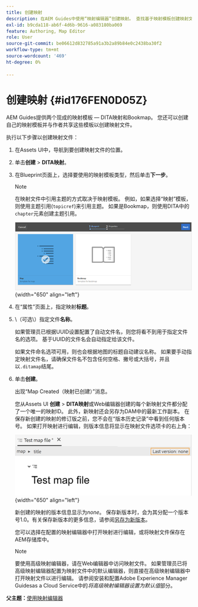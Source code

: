 ```yaml
---
title: 创建映射
description: 在AEM Guides中使用“映射编辑器”创建映射。 查找基于映射模板创建映射文件的步骤。
exl-id: b9cda118-ab6f-4d6b-9616-a083180ba069
feature: Authoring, Map Editor
role: User
source-git-commit: be06612d832785a91a3b2a89b84e0c2438ba30f2
workflow-type: tm+mt
source-wordcount: '469'
ht-degree: 0%

---
```


# 创建映射 {#id176FEN0D05Z}

AEM Guides提供两个现成的映射模板 — DITA映射和Bookmap。 您还可以创建自己的映射模板并与作者共享这些模板以创建映射文件。

执行以下步骤以创建映射文件：

1. 在Assets UI中，导航到要创建映射文件的位置。

1. 单击&#x200B;**创建** \> **DITA映射**。

1. 在Blueprint页面上，选择要使用的映射模板类型，然后单击&#x200B;**下一步**。

   >[!NOTE]
   >
   > 在映射文件中引用主题的方式取决于映射模板。 例如，如果选择“映射”模板，则使用主题引用\(`topicref`\)来引用主题。 如果是Bookmap，则使用DITA中的`chapter`元素创建主题引用。

   ![](images/map-template.png){width="650" align="left"}

1. 在“属性”页面上，指定映射&#x200B;**标题**。

1. \（可选\）指定文件&#x200B;**名称**。

   如果管理员已根据UUID设置配置了自动文件名，则您将看不到用于指定文件名的选项。 基于UUID的文件名会自动指定给该文件。

   如果文件命名选项可用，则也会根据地图的标题自动建议名称。 如果要手动指定映射文件名，请确保文件名不包含任何空格、撇号或大括号，并且以`.ditamap`结尾。

1. 单击&#x200B;**创建**。

   出现“Map Created（映射已创建）”消息。

   您从Assets UI **创建** \> **DITA映射**&#x200B;或Web编辑器创建的每个新映射文件都分配了一个唯一的映射ID。 此外，新映射还会另存为DAM中的最新工作副本。 在保存新创建的映射的修订版之前，您不会在“版本历史记录”中看到任何版本号。 如果打开映射进行编辑，则版本信息将显示在映射文件选项卡的右上角：

   ![](images/first-version-map-none.png){width="650" align="left"}

   新创建的映射的版本信息显示为&#x200B;*none*。 保存新版本时，会为其分配一个版本号1.0。有关保存新版本的更多信息，请参阅[另存为新版本](web-editor-features.md#save-as-new-version-id209ME400GXA)。

   您可以选择在配置的映射编辑器中打开映射进行编辑，或将映射文件保存在AEM存储库中。

   >[!NOTE]
   >
   > 要使用高级映射编辑器，请在Web编辑器中访问映射文件。 如果管理员已将高级映射编辑器配置为映射文件中的默认编辑器，则直接在高级映射编辑器中打开映射文件以进行编辑。 请参阅安装和配置Adobe Experience Manager Guidesas a Cloud Service中的&#x200B;*将高级映射编辑器设置为默认值*&#x200B;部分。


**父主题：**[&#x200B;使用映射编辑器](map-editor.md)
